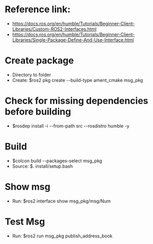 # Reference link:
- https://docs.ros.org/en/humble/Tutorials/Beginner-Client-Libraries/Custom-ROS2-Interfaces.html
- https://docs.ros.org/en/humble/Tutorials/Beginner-Client-Libraries/Single-Package-Define-And-Use-Interface.html

# Create package
- Directory to folder
- Create: $ros2 pkg create --build-type ament_cmake msg_pkg

# Check for missing dependencies before building
- $rosdep install -i --from-path src --rosdistro humble -y

# Build
- $colcon build --packages-select msg_pkg
- Source: $. install/setup.bash

# Show msg
- Run: $ros2 interface show msg_pkg/msg/Num

# Test Msg
- Run: $ros2 run msg_pkg publish_address_book